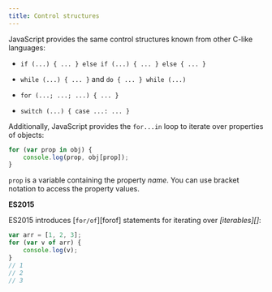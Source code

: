 ```yaml
---
title: Control structures
---
```


JavaScript provides the same control structures known from other C-like
languages:

- `if (...) { ... } else if (...) { ... } else { ... }`

- `while (...) { ... }` and `do { ... } while (...)`

- `for (...; ...; ...) { ... }`

- `switch (...) { case ...: ... }`

Additionally, JavaScript provides the `for...in` loop to iterate over properties
of objects:

```js
for (var prop in obj) {
    console.log(prop, obj[prop]);
}
```

`prop` is a variable containing the property _name_. You can use bracket
notation to access the property values.

<div class="callout secondary">

<i class="fa fa-info-circle" aria-hidden="true"></i> **ES2015**

ES2015 introduces [`for/of`][forof] statements for iterating over
_[iterables][]_:

```js
var arr = [1, 2, 3];
for (var v of arr) {
    console.log(v);
}
// 1
// 2
// 3
```

</div>
